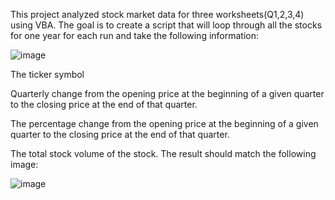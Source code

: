 
This project analyzed stock market data for three worksheets(Q1,2,3,4) using VBA. The goal is to create a script that will loop through all the stocks for one year for each run and take the following information:

![image](https://github.com/Khadija131/VBA--CHALLENGE/assets/153306749/e9d70fa9-c8a9-4fd3-943d-ab200de508d6)


The ticker symbol

Quarterly change from the opening price at the beginning of a given quarter to the closing price at the end of that quarter.

The percentage change from the opening price at the beginning of a given quarter to the closing price at the end of that quarter.

The total stock volume of the stock. The result should match the following image:

![image](https://github.com/Khadija131/VBA--CHALLENGE/assets/153306749/65441192-d260-46e9-92fa-42e48c80fc0a)
